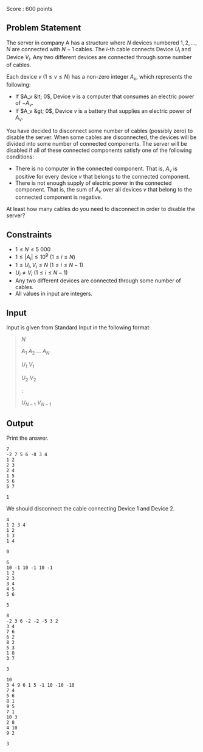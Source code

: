 Score : $600$ points

## Problem Statement

The server in company A has a structure where $N$ devices numbered $1, 2, ..., N$ are connected with $N - 1$ cables.
The $i$-th cable connects Device $U_i$ and Device $V_i$.
Any two different devices are connected through some number of cables.

Each device $v$ ($1 \leq v \leq N$) has a non-zero integer $A_v$, which represents the following:

- If $A_v &lt; 0$, Device $v$ is a computer that consumes an electric power of $-A_v$.
- If $A_v &gt; 0$, Device $v$ is a battery that supplies an electric power of $A_v$.

You have decided to disconnect some number of cables (possibly zero) to disable the server.
When some cables are disconnected, the devices will be divided into some number of connected components.
The server will be disabled if all of these connected components satisfy one of the following conditions:

- There is no computer in the connected component. That is, $A_v$ is positive for every device $v$ that belongs to the connected component.
- There is not enough supply of electric power in the connected component. That is, the sum of $A_v$ over all devices $v$ that belong to the connected component is negative.

At least how many cables do you need to disconnect in order to disable the server?

## Constraints

- $1 \leq N \leq 5$ $000$
- $1 \leq |A_i| \leq 10^9$ ($1 \leq i \leq N$)
- $1 \leq U_i, V_i \leq N$ ($1 \leq i \leq N - 1$)
- $U_i \neq V_i$ ($1 \leq i \leq N - 1$)
- Any two different devices are connected through some number of cables.
- All values in input are integers.

## Input

Input is given from Standard Input in the following format:

> $N$
> 
> $A_1$ $A_2$ $...$ $A_N$
> 
> $U_1$ $V_1$
> 
> $U_2$ $V_2$
> 
> $:$
> 
> $U_{N - 1}$ $V_{N - 1}$

## Output

Print the answer.

```input1
7
-2 7 5 6 -8 3 4
1 2
2 3
2 4
1 5
5 6
5 7
```

```output1
1
```

We should disconnect the cable connecting Device $1$ and Device $2$.

```input2
4
1 2 3 4
1 2
1 3
1 4
```

```output2
0
```

```input3
6
10 -1 10 -1 10 -1
1 2
2 3
3 4
4 5
5 6
```

```output3
5
```

```input4
8
-2 3 6 -2 -2 -5 3 2
3 4
7 6
6 2
8 2
5 3
1 8
3 7
```

```output4
3
```

```input5
10
3 4 9 6 1 5 -1 10 -10 -10
7 4
5 6
8 1
9 5
7 1
10 3
2 8
4 10
9 2
```

```output5
3
```